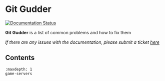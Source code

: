 # Git Gudder

[![Documentation Status](https://readthedocs.org/projects/git-gudder/badge/?version=latest)](https://git-gudder.readthedocs.io/en/latest/?badge=latest)

**Git Gudder** is a list of common problems and how to fix them

*If there are any issues with the documentation, please submit a ticket [here](https://github.com/Cornelius-Figgle/git-gudder/issues)*

## Contents

```{toctree}
:maxdepth: 1
game-servers
```

